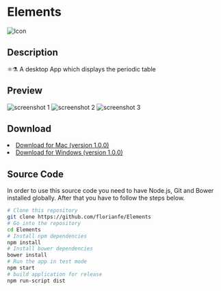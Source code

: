 # Elements
![Icon](https://florianfe.github.io/screenshots/elements/icon.png)<br>

## Description
⚛⚗ A desktop App which displays the periodic table

## Preview

![screenshot 1](https://florianfe.github.io/screenshots/elements/screenshot-1.png)
![screenshot 2](https://florianfe.github.io/screenshots/elements/screenshot-2.png)
![screenshot 3](https://florianfe.github.io/screenshots/elements/screenshot-3.png)

## Download
<li><a href="https://github.com/FlorianFe/Elements/releases/download/v1.0.0/Elements.dmg">Download for Mac (version 1.0.0)</a></li>
<li><a href="https://github.com/FlorianFe/Elements/releases/download/v1.0.0/Elements.exe">Download for Windows (version 1.0.0)</a></li>

## Source Code

In order to use this source code you need to have Node.js, Git and Bower installed globally. After that you have to follow the steps below.

```bash
# Clone this repository
git clone https://github.com/florianfe/Elements
# Go into the repository
cd Elements
# Install npm dependencies
npm install
# Install bower dependencies
bower install
# Run the app in test mode
npm start
# build application for release
npm run-script dist
```
